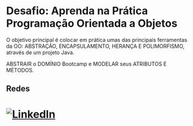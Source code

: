 # Desafio: Aprenda na Prática Programação Orientada a Objetos

 O objetivo principal é colocar em prática umas das principais ferramentas da OO: ABSTRAÇÃO, ENCAPSULAMENTO, HERANÇA E POLIMORFISMO, através de um projeto Java.

 ABSTRAIR o DOMÍNIO Bootcamp e MODELAR seus ATRIBUTOS E MÉTODOS.

 ## Redes

[![LinkedIn](https://img.shields.io/badge/LinkedIn-0077B5?style=for-the-badge&logo=linkedin&logoColor=white)](https://www.linkedin.com/in/erick-santos-62271419a/)
=======

